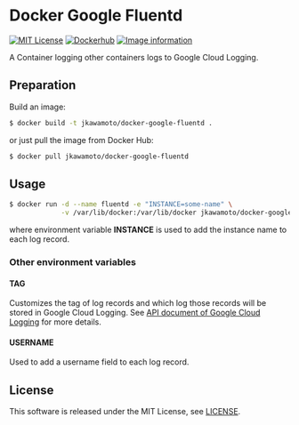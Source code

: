 # Docker Google Fluentd
[![MIT License](http://img.shields.io/badge/license-MIT-blue.svg?style=flat)](LICENSE)
[![Dockerhub](https://img.shields.io/badge/dockerhub-jkawamoto%2Fdocker--google--fluentd-blue.svg)](https://hub.docker.com/r/jkawamoto/docker-google-fluentd/)
[![Image information](https://images.microbadger.com/badges/image/jkawamoto/docker-google-fluentd.svg)](http://microbadger.com/images/jkawamoto/docker-google-fluentd)

A Container logging other containers logs to Google Cloud Logging.

## Preparation

Build an image:

```sh
$ docker build -t jkawamoto/docker-google-fluentd .
```

or just pull the image from Docker Hub:

```sh
$ docker pull jkawamoto/docker-google-fluentd
```

## Usage
```sh
$ docker run -d --name fluentd -e "INSTANCE=some-name" \
             -v /var/lib/docker:/var/lib/docker jkawamoto/docker-google-fluentd
```
where environment variable **INSTANCE** is used to add the instance name to each log record.

### Other environment variables

#### TAG
Customizes the tag of log records
and which log those records will be stored in Google Cloud Logging.
See [API document of Google Cloud Logging](https://cloud.google.com/logging/docs/api/) for more details.

#### USERNAME
Used to add a username field to each log record.

## License
This software is released under the MIT License, see [LICENSE](LICENSE).
